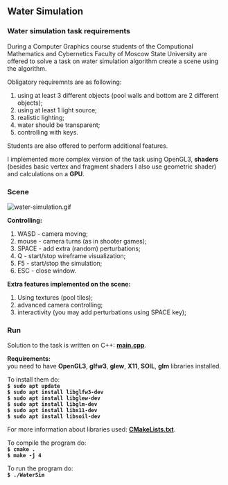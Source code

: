 ## Water Simulation

### Water simulation task requirements
During a Computer Graphics course students of the Computional Mathematics and Cybernetics Faculty of Moscow State University are offered to solve a task on water simulation algorithm create a scene using the algorithm.

Obligatory requiremnts are as following:
1. using at least 3 different objects (pool walls and bottom are 2 different objects);
2. using at least 1 light source;
3. realistic lighting;
4. water should be transparent;
5. controlling with keys.

Students are also offered to perform additional features.

I implemented more complex version of the task using OpenGL3, **shaders** (besides basic vertex and fragment shaders I also use geometric shader) and calculations on a **GPU**.

### Scene
![water-simulation.gif](water-simulation.gif)

**Controlling:**
1. WASD - camera moving;
2. mouse - camera turns (as in shooter games);
3. SPACE - add extra (random) perturbations;
4. Q - start/stop wireframe visualization;
5. F5 - start/stop the simulation;
5. ESC - close window.

**Extra features implemented on the scene:**
1. Using textures (pool tiles);
2. advanced camera controlling;
3. interactivity (you may add perturbations using SPACE key);

### Run

Solution to the task is written on C++: **[main.cpp](main.cpp)**. 

**Requirements:** \
you need to have **OpenGL3**, **glfw3**, **glew**, **X11**, **SOIL**, **glm** libraries installed.

To install them do: \
**`$ sudo apt update`** \
**`$ sudo apt install libglfw3-dev`** \
**`$ sudo apt install libglew-dev`** \
**`$ sudo apt install libglm-dev`** \
**`$ sudo apt install libx11-dev`** \
**`$ sudo apt install libsoil-dev`**

For more information about libraries used: **[CMakeLists.txt](CMakeLists.txt)**.

To compile the program do: \
**`$ cmake .`** \
**`$ make -j 4`**

To run the program do: \
**`$ ./WaterSim`**
